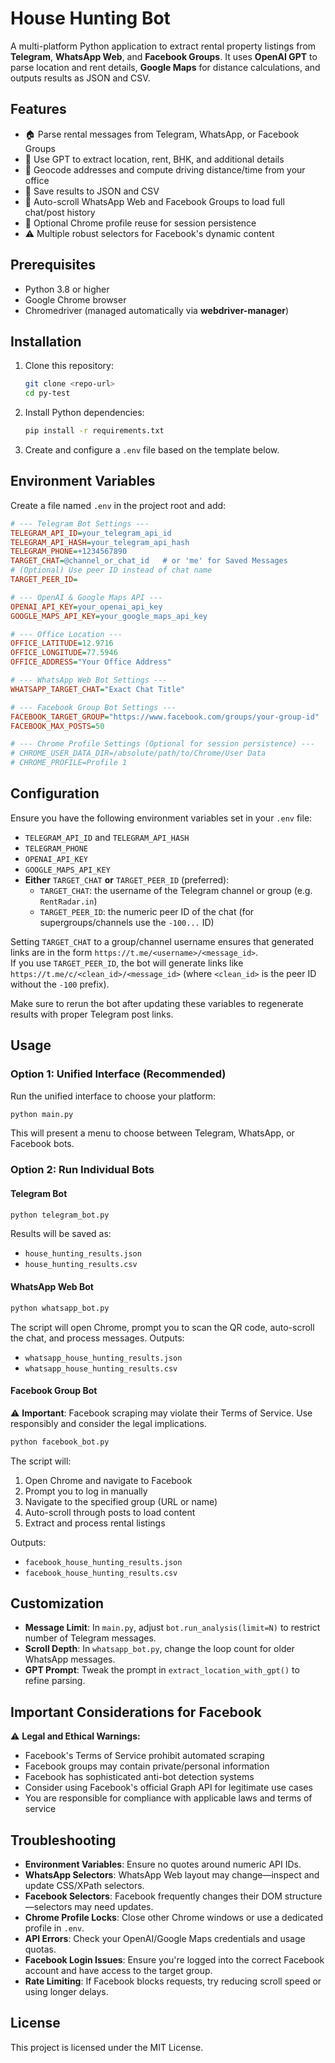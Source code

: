 # House Hunting Bot

A multi-platform Python application to extract rental property listings from **Telegram**, **WhatsApp Web**, and **Facebook Groups**. It uses **OpenAI GPT** to parse location and rent details, **Google Maps** for distance calculations, and outputs results as JSON and CSV.

## Features

- 🏠 Parse rental messages from Telegram, WhatsApp, or Facebook Groups
- 🤖 Use GPT to extract location, rent, BHK, and additional details
- 📍 Geocode addresses and compute driving distance/time from your office
- 💾 Save results to JSON and CSV
- 🔄 Auto-scroll WhatsApp Web and Facebook Groups to load full chat/post history
- 🔑 Optional Chrome profile reuse for session persistence
- ⚠️ Multiple robust selectors for Facebook's dynamic content

## Prerequisites

- Python 3.8 or higher
- Google Chrome browser
- Chromedriver (managed automatically via **webdriver-manager**)

## Installation

1. Clone this repository:

   ```bash
   git clone <repo-url>
   cd py-test
   ```

2. Install Python dependencies:

   ```bash
   pip install -r requirements.txt
   ```

3. Create and configure a `.env` file based on the template below.

## Environment Variables

Create a file named `.env` in the project root and add:

```ini
# --- Telegram Bot Settings ---
TELEGRAM_API_ID=your_telegram_api_id
TELEGRAM_API_HASH=your_telegram_api_hash
TELEGRAM_PHONE=+1234567890
TARGET_CHAT=@channel_or_chat_id   # or 'me' for Saved Messages
# (Optional) Use peer ID instead of chat name
TARGET_PEER_ID=

# --- OpenAI & Google Maps API ---
OPENAI_API_KEY=your_openai_api_key
GOOGLE_MAPS_API_KEY=your_google_maps_api_key

# --- Office Location ---
OFFICE_LATITUDE=12.9716
OFFICE_LONGITUDE=77.5946
OFFICE_ADDRESS="Your Office Address"

# --- WhatsApp Web Bot Settings ---
WHATSAPP_TARGET_CHAT="Exact Chat Title"

# --- Facebook Group Bot Settings ---
FACEBOOK_TARGET_GROUP="https://www.facebook.com/groups/your-group-id"
FACEBOOK_MAX_POSTS=50

# --- Chrome Profile Settings (Optional for session persistence) ---
# CHROME_USER_DATA_DIR=/absolute/path/to/Chrome/User Data
# CHROME_PROFILE=Profile 1
```

## Configuration

Ensure you have the following environment variables set in your `.env` file:

- `TELEGRAM_API_ID` and `TELEGRAM_API_HASH`
- `TELEGRAM_PHONE`
- `OPENAI_API_KEY`
- `GOOGLE_MAPS_API_KEY`
- **Either** `TARGET_CHAT` **or** `TARGET_PEER_ID` (preferred):
  - `TARGET_CHAT`: the username of the Telegram channel or group (e.g. `RentRadar.in`)
  - `TARGET_PEER_ID`: the numeric peer ID of the chat (for supergroups/channels use the `-100...` ID)

Setting `TARGET_CHAT` to a group/channel username ensures that generated links are in the form `https://t.me/<username>/<message_id>`.  
If you use `TARGET_PEER_ID`, the bot will generate links like `https://t.me/c/<clean_id>/<message_id>` (where `<clean_id>` is the peer ID without the `-100` prefix).

Make sure to rerun the bot after updating these variables to regenerate results with proper Telegram post links.

## Usage

### Option 1: Unified Interface (Recommended)

Run the unified interface to choose your platform:

```bash
python main.py
```

This will present a menu to choose between Telegram, WhatsApp, or Facebook bots.

### Option 2: Run Individual Bots

#### Telegram Bot

```bash
python telegram_bot.py
```

Results will be saved as:

- `house_hunting_results.json`
- `house_hunting_results.csv`

#### WhatsApp Web Bot

```bash
python whatsapp_bot.py
```

The script will open Chrome, prompt you to scan the QR code, auto-scroll the chat, and process messages. Outputs:

- `whatsapp_house_hunting_results.json`
- `whatsapp_house_hunting_results.csv`

#### Facebook Group Bot

⚠️ **Important**: Facebook scraping may violate their Terms of Service. Use responsibly and consider the legal implications.

```bash
python facebook_bot.py
```

The script will:

1. Open Chrome and navigate to Facebook
2. Prompt you to log in manually
3. Navigate to the specified group (URL or name)
4. Auto-scroll through posts to load content
5. Extract and process rental listings

Outputs:

- `facebook_house_hunting_results.json`
- `facebook_house_hunting_results.csv`

## Customization

- **Message Limit**: In `main.py`, adjust `bot.run_analysis(limit=N)` to restrict number of Telegram messages.
- **Scroll Depth**: In `whatsapp_bot.py`, change the loop count for older WhatsApp messages.
- **GPT Prompt**: Tweak the prompt in `extract_location_with_gpt()` to refine parsing.

## Important Considerations for Facebook

⚠️ **Legal and Ethical Warnings:**

- Facebook's Terms of Service prohibit automated scraping
- Facebook groups may contain private/personal information
- Facebook has sophisticated anti-bot detection systems
- Consider using Facebook's official Graph API for legitimate use cases
- You are responsible for compliance with applicable laws and terms of service

## Troubleshooting

- **Environment Variables**: Ensure no quotes around numeric API IDs.
- **WhatsApp Selectors**: WhatsApp Web layout may change—inspect and update CSS/XPath selectors.
- **Facebook Selectors**: Facebook frequently changes their DOM structure—selectors may need updates.
- **Chrome Profile Locks**: Close other Chrome windows or use a dedicated profile in `.env`.
- **API Errors**: Check your OpenAI/Google Maps credentials and usage quotas.
- **Facebook Login Issues**: Ensure you're logged into the correct Facebook account and have access to the target group.
- **Rate Limiting**: If Facebook blocks requests, try reducing scroll speed or using longer delays.

## License

This project is licensed under the MIT License.
